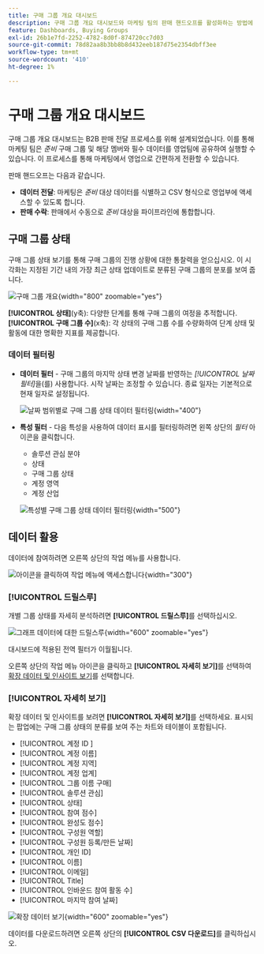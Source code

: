 ```yaml
---
title: 구매 그룹 개요 대시보드
description: 구매 그룹 개요 대시보드와 마케팅 팀의 판매 핸드오프를 활성화하는 방법에 대해 알아봅니다.
feature: Dashboards, Buying Groups
exl-id: 26b1e7fd-2252-4782-8d0f-874720cc7d03
source-git-commit: 78d82aa8b3bb8b8d432eeb187d75e2354dbff3ee
workflow-type: tm+mt
source-wordcount: '410'
ht-degree: 1%

---
```


# 구매 그룹 개요 대시보드

구매 그룹 개요 대시보드는 B2B 판매 전달 프로세스를 위해 설계되었습니다. 이를 통해 마케팅 팀은 _준비_ 구매 그룹 및 해당 멤버와 필수 데이터를 영업팀에 공유하여 실행할 수 있습니다. 이 프로세스를 통해 마케팅에서 영업으로 간편하게 전환할 수 있습니다.

판매 핸드오프는 다음과 같습니다.

* **데이터 전달**: 마케팅은 _준비_ 대상 데이터를 식별하고 CSV 형식으로 영업부에 액세스할 수 있도록 합니다. 
* **판매 수락**: 판매에서 수동으로 _준비_ 대상을 파이프라인에 통합합니다.

## 구매 그룹 상태

구매 그룹 상태 보기를 통해 구매 그룹의 진행 상황에 대한 통찰력을 얻으십시오. 이 시각화는 지정된 기간 내의 가장 최근 상태 업데이트로 분류된 구매 그룹의 분포를 보여 줍니다.

![구매 그룹 개요](./assets/buying-groups-overview.png){width="800" zoomable="yes"}

**[!UICONTROL 상태]**(y축): 다양한 단계를 통해 구매 그룹의 여정을 추적합니다.
**[!UICONTROL 구매 그룹 수]**(x축): 각 상태의 구매 그룹 수를 수량화하여 단계 상태 및 활동에 대한 명확한 지표를 제공합니다.
<!-- To generate a shareable PDF of your current view, click **[!UICONTROL Export]** at the top-right corner of the page. -->

### 데이터 필터링

* **데이터 필터** - 구매 그룹의 마지막 상태 변경 날짜를 반영하는 _[!UICONTROL 날짜 필터]_&#x200B;을(를) 사용합니다. 시작 날짜는 조정할 수 있습니다. 종료 일자는 기본적으로 현재 일자로 설정됩니다.

  ![날짜 범위별로 구매 그룹 상태 데이터 필터링](./assets//buying-group-status-filter-date.png){width="400"}

* **특성 필터** - 다음 특성을 사용하여 데이터 표시를 필터링하려면 왼쪽 상단의 _필터_ 아이콘을 클릭합니다.

   * 솔루션 관심 분야
   * 상태
   * 구매 그룹 상태
   * 계정 영역
   * 계정 산업
  <!-- * Account's Industry -->

  ![특성별 구매 그룹 상태 데이터 필터링](./assets/buying-group-status-drill-through-filters.png){width="500"}

## 데이터 활용

데이터에 참여하려면 오른쪽 상단의 작업 메뉴를 사용합니다.

![아이콘을 클릭하여 작업 메뉴에 액세스합니다](./assets/buying-group-more-menu.png){width="300"}

### [!UICONTROL 드릴스루]

개별 그룹 상태를 자세히 분석하려면 **[!UICONTROL 드릴스루]**&#x200B;를 선택하십시오.

![그래프 데이터에 대한 드릴스루](./assets/buying-group-status-drill-through-view.png){width="600" zoomable="yes"}

대시보드에 적용된 전역 필터가 이월됩니다.

오른쪽 상단의 작업 메뉴 아이콘을 클릭하고 **[!UICONTROL 자세히 보기]**&#x200B;를 선택하여 [확장 데이터 및 인사이트 보기](#view-more)를 선택합니다.

### [!UICONTROL 자세히 보기]

확장 데이터 및 인사이트를 보려면 **[!UICONTROL 자세히 보기]**&#x200B;를 선택하세요. 표시되는 팝업에는 구매 그룹 상태의 분류를 보여 주는 차트와 테이블이 포함됩니다.

* [!UICONTROL 계정 ID ]
* [!UICONTROL 계정 이름]
* [!UICONTROL 계정 지역]
* [!UICONTROL 계정 업계]
* [!UICONTROL 그룹 이름 구매]
* [!UICONTROL 솔루션 관심]
* [!UICONTROL 상태]
* [!UICONTROL 참여 점수]
* [!UICONTROL 완성도 점수]
* [!UICONTROL 구성원 역할]
* [!UICONTROL 구성원 등록/만든 날짜]
* [!UICONTROL 개인 ID]
* [!UICONTROL 이름]
* [!UICONTROL 이메일]
* [!UICONTROL Title]
* [!UICONTROL 인바운드 참여 활동 수]
* [!UICONTROL 마지막 참여 날짜]

![확장 데이터 보기](./assets/buying-group-status-view-more.png){width="600" zoomable="yes"}

데이터를 다운로드하려면 오른쪽 상단의 **[!UICONTROL CSV 다운로드]**&#x200B;를 클릭하십시오.
